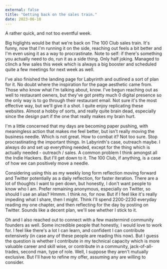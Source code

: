 ```yaml
---
external: false
title: "Getting back on the sales train."
date: 2023-06-10
---
```


A rather quick, and not too eventful week.

Big higlights would be that we're back on The 100 Club sales train. It's funny, now that I'm running it on the side, reaching out feels a bit better and I'm even using it as a way to procrastinate. Note to self: if there's something you actually need to do, run it as a side thing. Only half joking. Managed to clinch a few sales this week which is always a big booster and scheduled quite a few meetings for next week as well.

I've also finished the landing page for Labyrinth and outlined a sort of plan for it. No doubt where the inspiration for the page aesthetic came from. Those who know what I'm talking about, know. I've begun reaching out as well to restaurant owners, but they've got pretty much 0 digital presence so the only way is to go through their restaurant email. Not sure it's the most effective way, but we'll give it a shot. I quite enjoy replicating these websites. Almost a hobby of sorts, and really quite brain dead, especially since the design part if the one that really makes my brain hurt.

I'm a little concerned that my days are becoming paper pushing, with meaningless action that makes me feel better, but isn't really moving the business needle. Which is not great. How to combat it? Not too sure. Stop procrastinating the important things. In Labyrinth's case, outreach maybe. I always do and set up everything needed, except for the thing which is actually needed - outreach / sales. A common problem I think amongst all the Indie Hackers. But I'll get down to it. The 100 Club, if anything, is a case of how we can positively move a needle.

Considering using this as my weekly long form reflection moving forward and Twitter potentially as a daily reflection, for faster iteration. There are a lot of thoughts I want to pen down, but honestly, I don't want people to know who I am. Prefer remaining anonymous, especially on Twitter, so should I use an alias? Hmmm. I think no, for now. But if I feel like it's really impeding what I share, then I might. Think I'll spend 2200-2230 everyday reading my one chapter, and then reflecting for the day by posting on Twitter. Sounds like a decent plan, we'll see whether I stick to it.

Oh and I also reached out to connect with a few mastermind community founders as well. Some incredible people that honestly, I would love to work for. I feel like there's a lot I can learn, and confident I can contribute extensively (in case any of these people are reading this now). But I guess the question is whether I contribute in my technical capacity which is more valuable career and skill wise, or contribute in a community, jack-of-all-trades, second man, type of role. Well, I suppose they aren't mutually exclusive. But I'll have to refine my offer, assuming any are willing to consider.
